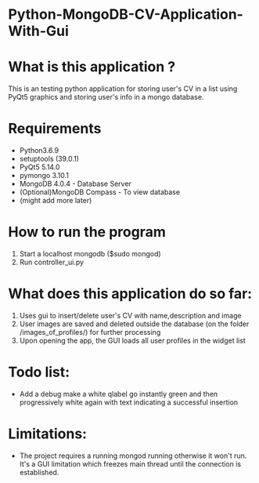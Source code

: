 # Python-MongoDB-CV-Application-With-Gui

# What is this application ?
This is an testing python application for storing user's CV in a list using PyQt5 graphics and storing user's info
in a mongo database.

# Requirements
* Python3.6.9
* setuptools (39.0.1)
* PyQt5 5.14.0
* pymongo 3.10.1
* MongoDB 4.0.4 - Database Server
* (Optional)MongoDB Compass - To view database
* (might add more later)

# How to run the program
1. Start a localhost mongodb ($sudo mongod)
2. Run controller_ui.py

# What does this application do so far:
1. Uses gui to insert/delete user's CV with name,description and image
2. User images are saved and deleted outside the database (on the folder /images_of_profiles/) for further processing 
3. Upon opening the app, the GUI loads all user profiles in the widget list


# Todo list: 
* Add a debug  make a white qlabel go instantly green and then progressively white again
with text indicating a successful insertion

# Limitations:
* The project requires a running mongod running otherwise it won't run. It's a GUI limitation which freezes main thread until the connection is established.